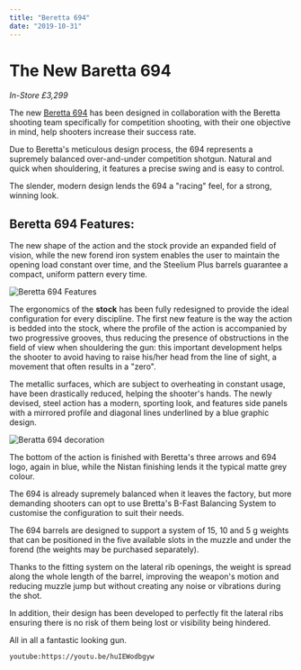 ```yaml
---
title: "Beretta 694"
date: "2019-10-31"
---
```


# **The New Baretta 694**
*In-Store £3,299*

The new [Beretta 694](http://www.beretta.com/en-uk/new-694/) has been designed in collaboration with the Beretta shooting team specifically for competition shooting, with their one objective in mind, help shooters increase their success rate.

Due to Beretta's meticulous design process, the 694 represents a supremely balanced over-and-under competition shotgun. Natural and quick when shouldering, it features a precise swing and is easy to control.

The slender, modern design lends the 694 a "racing" feel, for a strong, winning look.

## Beretta 694 Features:

The new shape of the action and the stock provide an expanded field of vision, while the new forend iron system enables the user to maintain the opening load constant over time, and the Steelium Plus barrels guarantee a compact, uniform pattern every time.

![Beretta 694 Features](https://res.cloudinary.com/shooting-supplies/image/upload/v1573565406/694-features_wnxsa5_y03dyo.jpg)

The ergonomics of the **stock** has been fully redesigned to provide the ideal configuration for every discipline. The first new feature is the way the action is bedded into the stock, where the profile of the action is accompanied by two progressive grooves, thus reducing the presence of obstructions in the field of view when shouldering the gun: this important development helps the shooter to avoid having to raise his/her head from the line of sight, a movement that often results in a "zero".

The metallic surfaces, which are subject to overheating in constant usage, have been drastically reduced, helping the shooter's hands. The newly devised, steel action has a modern, sporting look, and features side panels with a mirrored profile and diagonal lines underlined by a blue graphic design.

![Beratta 694 decoration](https://res.cloudinary.com/shooting-supplies/image/upload/v1573565408/Beretta-694-engraving_s3ojjn_hrnoxc.jpg)

The bottom of the action is finished with Beretta's three arrows and 694 logo, again in blue, while the Nistan finishing lends it the typical matte grey colour.

The 694 is already supremely balanced when it leaves the factory, but more demanding shooters can opt to use Bretta's B-Fast Balancing System to customise the configuration to suit their needs.

The 694 barrels are designed to support a system of 15, 10 and 5 g weights that can be positioned in the five available slots in the muzzle and under the forend (the weights may be purchased separately).

Thanks to the fitting system on the lateral rib openings, the weight is spread along the whole length of the barrel, improving the weapon's motion and reducing muzzle jump but without creating any noise or vibrations during the shot.

In addition, their design has been developed to perfectly fit the lateral ribs ensuring there is no risk of them being lost or visibility being hindered. 

All in all a fantastic looking gun. 

`youtube:https://youtu.be/huIEWodbgyw`
